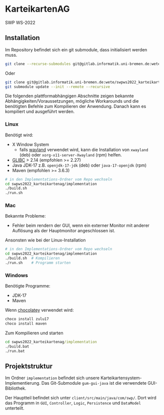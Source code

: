 # KarteikartenAG
SWP WS-2022

## Installation
Im Repository befindet sich ein git submodule, dass initialisiert werden muss.
```sh
git clone --recurse-submodules git@gitlab.informatik.uni-bremen.de:wete/swpws2022_karteikartenag.git
```

Oder

```sh
git clone git@gitlab.informatik.uni-bremen.de:wete/swpws2022_karteikartenag.git
git submodule update --init --remote --recursive
```

Die folgenden plattformabhängigen Abschnitte zeigen bekannte Abhängigkeiten/Voraussetzungen,
mögliche Workarounds und die benötigten Befehle zum Kompilieren der Anwendung.
Danach kann es kompiliert und ausgeführt werden.

### Linux
Benötigt wird:
- X Window System
  - falls [wayland](https://wayland.freedesktop.org/) verwendet wird, kann die Installation von `xwayland` (deb) oder `xorg-x11-server-Xwayland` (rpm) helfen.
- [GLIBC](https://www.gnu.org/software/libc/) > 2.14 (empfohlen >= 2.27)
- Java JDK-17 z.B. `openjdk-17-jdk` (deb) oder `java-17-openjdk` (rpm)
- Maven (empfohlen >= 3.6.3)

```sh
# in den Implementations-Ordner vom Repo wechseln
cd swpws2022_karteikartenag/implementation
./build.sh
./run.sh
```


### Mac
Bekannte Probleme:
- Fehler beim rendern der GUI, wenn ein externer Monitor mit anderer Auflösung als der Hauptmonitor angeschlossen ist.

Ansonsten wie bei der Linux-Installation
```sh
# in den Implementations-Ordner vom Repo wechseln
cd swpws2022_karteikartenag/implementation
./build.sh  # Kompilieren
./run.sh    # Programm starten
```


### Windows
Benötigte Programme:
- JDK-17
- Maven

Wenn [chocolatey](https://community.chocolatey.org/) verwendet wird:
```cmd
choco install zulu17
choco install maven
```

Zum Kompilieren und starten
```cmd
cd swpws2022_karteikartenag/implementation
./build.bat
./run.bat
```


## Projektstruktur
Im Ordner `implementation` befindet sich unsere Karteikartensystem-Implementierung.
Das Git-Submodule `gum-gui-java` ist die verwendete GUI-Bibliothek.

Der Hauptteil befindet sich unter `client/src/main/java/com/swp/`.
Dort wird das Programm in `GUI`, `Controller`, `Logic`, `Persistence` und `DataModel` unterteilt.
